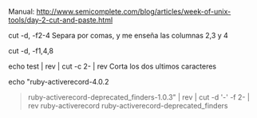 Manual: http://www.semicomplete.com/blog/articles/week-of-unix-tools/day-2-cut-and-paste.html

cut -d, -f2-4
Separa por comas, y me enseña las columnas 2,3 y 4

cut -d, -f1,4,8

echo test | rev | cut -c 2- | rev
Corta los dos ultimos caracteres


echo "ruby-activerecord-4.0.2
> ruby-activerecord-deprecated_finders-1.0.3" | rev | cut -d '-' -f 2- | rev
ruby-activerecord
ruby-activerecord-deprecated_finders
